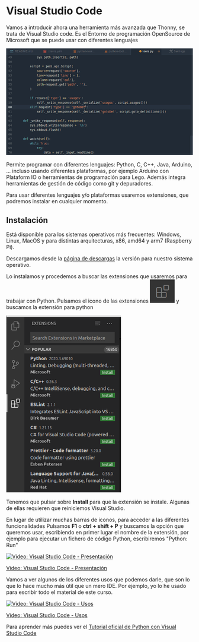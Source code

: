 # Visual Studio Code

Vamos a introducir ahora una herramienta más avanzada que Thonny, se trata de Visual Studio code. Es el Entorno de programación OpenSource de Microsoft  que se puede usar con diferentes lenguajes

![](./images/vsPython.gif)

Permite programar con diferentes lenguajes: Python, C, C++, Java, Arduino, ... incluso usando diferentes plataformas, por ejemplo Arduino con Plataform IO o herramientas de programación para Lego. Además integra herramientas de gestión de código como git y depuradores.

Para usar diferentes lenguajes y/o plataformas usaremos extensiones, que podremos instalar en cualquier momento.

## Instalación

Está disponible para los sistemas operativos más frecuentes: Windows, Linux, MacOS y para distintas arquitecturas, x86, amd64 y arm7 (Raspberry Pi).

Descargamos desde la [página de descargas](https://code.visualstudio.com/Download) la versión para nuestro sistema operativo.

Lo instalamos y procedemos a buscar las extensiones que usaremos para trabajar con Python. Pulsamos el icono de las extensiones ![](./images/IconoExtensionesVSCode.png) y buscamos la extensión para python

![](./images/vsExtensionPython.png) 

Tenemos que pulsar sobre **Install** para que la extensión se instale. Algunas de ellas requieren que reiniciemos Visual Studio.

En lugar de utilizar muchas barras de iconos, para acceder a las diferentes funcionalidades Pulsamos **F1** o **ctrl +  shift + P** y buscamos la opción que queremos usar, escribiendo en primer lugar el nombre de la extensión, por ejemplo para ejecutar un fichero de código Python, escribiremos "Python: Run"

[![Vídeo: Visual Studio Code - Presentación](https://img.youtube.com/vi/VvZNxjiTuAA/0.jpg)](https://drive.google.com/file/d/1V1PmhysDqDITMhg1Lbp_eK12Z4TJ-aGL/view?usp=sharing)

[Vídeo: Visual Studio Code - Presentación](https://drive.google.com/file/d/1V1PmhysDqDITMhg1Lbp_eK12Z4TJ-aGL/view?usp=sharing)

Vamos a ver algunos de los diferentes usos que podemos darle, que son lo que lo hace mucho más útil que un mero IDE. Por ejemplo, yo lo he usado para escribir todo el material de este curso.

[![Vídeo: Visual Studio Code - Usos](https://img.youtube.com/vi/AQWELQhRluo/0.jpg)](https://drive.google.com/file/d/1ugULmEZAnACfvo935x0PNsHOBHWlotkD/view?usp=sharing)

[Vídeo: Visual Studio Code - Usos](https://drive.google.com/file/d/1ugULmEZAnACfvo935x0PNsHOBHWlotkD/view?usp=sharing)

Para aprender más puedes ver el [Tutorial oficial de Python con Visual Studio Code](https://code.visualstudio.com/docs/python/python-tutorial)

